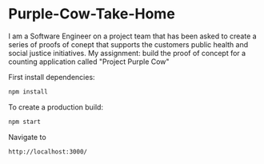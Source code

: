 # Purple-Cow-Take-Home
 I am a Software Engineer on a project team that has been asked to create a series of proofs of conept that supports the customers public health and social justice initiatives. My assignment: build the proof of concept for a counting application called "Project Purple Cow" 

First install dependencies:

```sh
npm install
```

To create a production build:

```sh
npm start
```

Navigate to 

```sh
http://localhost:3000/
```

